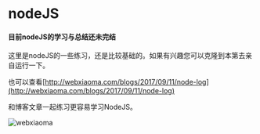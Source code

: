 # nodeJS

#### 目前nodeJS的学习与总结还未完结

这里是nodeJS的一些练习，还是比较基础的。如果有兴趣您可以克隆到本第去亲自运行一下。

也可以查看[http://webxiaoma.com/blogs/2017/09/11/node-log](http://webxiaoma.com/blogs/2017/09/11/node-log)

和博客文章一起练习更容易学习NodeJS。

![webxiaoma](https://webxiaoma.github.io/other/manong.jpg)